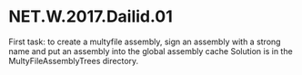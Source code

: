 # NET.W.2017.Dailid.01
First task: to create a multyfile assembly, sign an assembly with a strong name and put an assembly into the global assembly cache
Solution is in the MultyFileAssemblyTrees directory.
